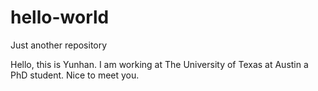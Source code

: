 # hello-world
Just another repository

Hello, this is Yunhan. I am working at The University of Texas at Austin a PhD student. 
Nice to meet you. 
